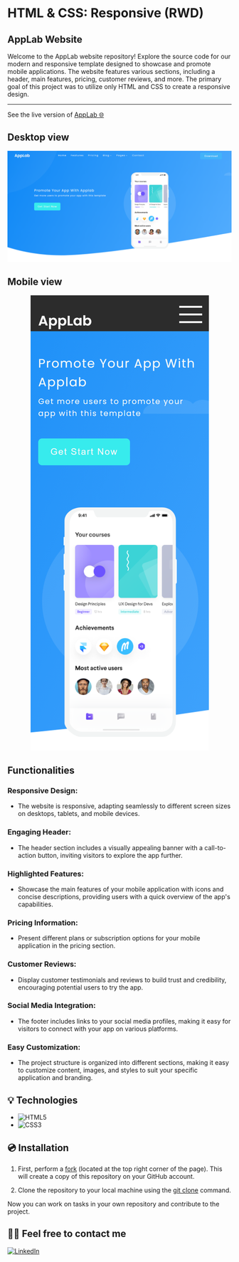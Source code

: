 # HTML & CSS: Responsive (RWD)
## AppLab Website

Welcome to the AppLab website repository! Explore the source code for our modern and responsive template designed to showcase and promote mobile applications. The website features various sections, including a header, main features, pricing, customer reviews, and more. The primary goal of this project was to utilize only HTML and CSS to create a responsive design.

---


See the live version of [AppLab 🌐](https://maciejnecka.github.io/AppLab-RWD/)
## Desktop view
<div align="center">
  <img src="./assets/AppLab-Desktop.png" alt="AppLab Desktop view">
</div>

## Mobile view
<div align="center">
  <img src="./assets/AppLab-Mobile.png" alt="AppLab Mobile view">
</div>


## Functionalities

### Responsive Design:

- The website is responsive, adapting seamlessly to different screen sizes on desktops, tablets, and mobile devices.

### Engaging Header:

- The header section includes a visually appealing banner with a call-to-action button, inviting visitors to explore the app further.

### Highlighted Features:

- Showcase the main features of your mobile application with icons and concise descriptions, providing users with a quick overview of the app's capabilities.

### Pricing Information:

- Present different plans or subscription options for your mobile application in the pricing section.

### Customer Reviews:

- Display customer testimonials and reviews to build trust and credibility, encouraging potential users to try the app.

### Social Media Integration:

- The footer includes links to your social media profiles, making it easy for visitors to connect with your app on various platforms.

### Easy Customization:

- The project structure is organized into different sections, making it easy to customize content, images, and styles to suit your specific application and branding.

## 💡 Technologies

- ![HTML5](https://img.shields.io/badge/html5-%23E34F26.svg?style=for-the-badge&logo=html5&logoColor=white)
- ![CSS3](https://img.shields.io/badge/css3-%231572B6.svg?style=for-the-badge&logo=css3&logoColor=white)

## 💿 Installation

1. First, perform a [fork](https://docs.github.com/en/pull-requests/collaborating-with-pull-requests/working-with-forks/fork-a-repo) (located at the top right corner of the page). This will create a copy of this repository on your GitHub account.

2. Clone the repository to your local machine using the [git clone](https://docs.github.com/en/repositories/creating-and-managing-repositories/cloning-a-repository) command.

Now you can work on tasks in your own repository and contribute to the project.

## 🙋‍♂️ Feel free to contact me

[![LinkedIn](https://img.shields.io/badge/linkedin-%230077B5.svg?style=for-the-badge&logo=linkedin&logoColor=white)](https://www.linkedin.com/in/maciek-n%C4%99cka/)
